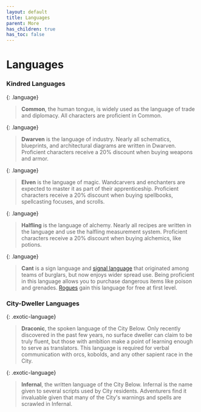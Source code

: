 ```yaml
---
layout: default
title: Languages
parent: More
has_children: true
has_toc: false
---
```


# Languages

### Kindred Languages

{: .language}
> **Common**, the human tongue, is widely used as the language of trade and diplomacy. All characters are proficient in Common.

{: .language}
> **Dwarven** is the language of industry. Nearly all schematics, blueprints, and architectural diagrams are written in Dwarven. Proficient characters receive a 20% discount when buying weapons and armor.

{: .language}
> **Elven** is the language of magic. Wandcarvers and enchanters are expected to master it as part of their apprenticeship. Proficient characters receive a 20% discount when buying spellbooks, spellcasting focuses, and scrolls.

{: .language}
> **Halfling** is the language of alchemy. Nearly all recipes are written in the language and use the halfling measurement system. Proficient characters receive a 20% discount when buying alchemics, like potions.

{: .language}
> **Cant** is a sign language and [signal language](https://en.wikipedia.org/wiki/Morse_code) that originated among teams of burglars, but now enjoys wider spread use. Being proficient in this language allows you to purchase dangerous items like poison and grenades. [Rogues](../../character_creation/class/rogue) gain this language for free at first level.


### City-Dweller Languages

{: .exotic-language}
> **Draconic**, the spoken language of the City Below. Only recently discovered in the past few years, no surface dweller can claim to be truly fluent, but those with ambition make a point of learning enough to serve as translators. This language is required for verbal communication with orcs, kobolds, and any other sapient race in the City.

{: .exotic-language}
> **Infernal**, the written language of the City Below. Infernal is the name given to several scripts used by City residents. Adventurers find it invaluable given that many of the City's warnings and spells are scrawled in Infernal.





